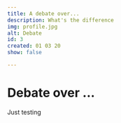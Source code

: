 ```yaml
---
title: A debate over...
description: What's the difference
img: profile.jpg
alt: Debate
id: 3
created: 01 03 20
show: false

---
```

# Debate over ...

Just testing